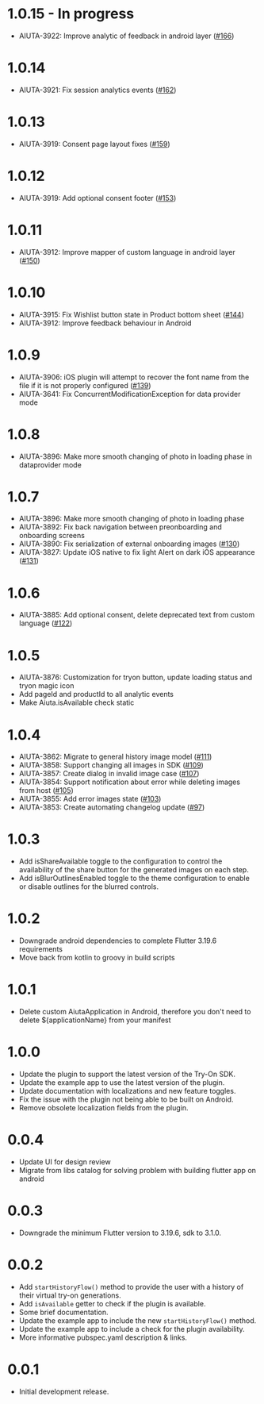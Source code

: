 # 1.0.15 - In progress

* AIUTA-3922: Improve analytic of feedback in android layer ([#166](https://github.com/aiuta-com/flutter-sdk/pull/166))

# 1.0.14

* AIUTA-3921: Fix session analytics events ([#162](https://github.com/aiuta-com/flutter-sdk/pull/162))

# 1.0.13

* AIUTA-3919: Consent page layout fixes ([#159](https://github.com/aiuta-com/flutter-sdk/pull/159))

# 1.0.12

* AIUTA-3919: Add optional consent footer ([#153](https://github.com/aiuta-com/flutter-sdk/pull/153))

# 1.0.11

* AIUTA-3912: Improve mapper of custom language in android layer ([#150](https://github.com/aiuta-com/flutter-sdk/pull/150))

# 1.0.10

* AIUTA-3915: Fix Wishlist button state in Product bottom sheet ([#144](https://github.com/aiuta-com/flutter-sdk/pull/144))
* AIUTA-3912: Improve feedback behaviour in Android

# 1.0.9

* AIUTA-3906: iOS plugin will attempt to recover the font name from the file if it is not properly configured ([#139](https://github.com/aiuta-com/flutter-sdk/pull/139))
* AIUTA-3641: Fix ConcurrentModificationException for data provider mode

# 1.0.8

* AIUTA-3896: Make more smooth changing of photo in loading phase in dataprovider mode

# 1.0.7

* AIUTA-3896: Make more smooth changing of photo in loading phase
* AIUTA-3892: Fix back navigation between preonboarding and onboarding screens
* AIUTA-3890: Fix serialization of external onboarding images ([#130](https://github.com/aiuta-com/flutter-sdk/pull/131))
* AIUTA-3827: Update iOS native to fix light Alert on dark iOS appearance ([#131](https://github.com/aiuta-com/flutter-sdk/pull/131))

# 1.0.6

* AIUTA-3885: Add optional consent, delete deprecated text from custom language ([#122](https://github.com/aiuta-com/flutter-sdk/pull/122))

# 1.0.5

* AIUTA-3876: Customization for tryon button, update loading status and tryon magic icon
* Add pageId and productId to all analytic events
* Make Aiuta.isAvailable check static

# 1.0.4

* AIUTA-3862: Migrate to general history image model ([#111](https://github.com/aiuta-com/flutter-sdk/pull/111))
* AIUTA-3858: Support changing all images in SDK ([#109](https://github.com/aiuta-com/flutter-sdk/pull/109))
* AIUTA-3857: Create dialog in invalid image case ([#107](https://github.com/aiuta-com/flutter-sdk/pull/107))
* AIUTA-3854: Support notification about error while deleting images from host ([#105](https://github.com/aiuta-com/flutter-sdk/pull/105))
* AIUTA-3855: Add error images state  ([#103](https://github.com/aiuta-com/flutter-sdk/pull/103))
* AIUTA-3853: Create automating changelog update ([#97](https://github.com/aiuta-com/flutter-sdk/pull/97))

# 1.0.3

* Add isShareAvailable toggle to the configuration to control the availability
  of the share button for the generated images on each step.
* Add isBlurOutlinesEnabled toggle to the theme configuration to enable or
  disable outlines for the blurred controls.

# 1.0.2

* Downgrade android dependencies to complete Flutter 3.19.6 requirements
* Move back from kotlin to groovy in build scripts

# 1.0.1

* Delete custom AiutaApplication in Android, therefore you don't need to delete
  ${applicationName} from your manifest

# 1.0.0

* Update the plugin to support the latest version of the Try-On SDK.
* Update the example app to use the latest version of the plugin.
* Update documentation with localizations and new feature toggles.
* Fix the issue with the plugin not being able to be built on Android.
* Remove obsolete localization fields from the plugin.

# 0.0.4

* Update UI for design review
* Migrate from libs catalog for solving problem with building flutter app on
  android

# 0.0.3

* Downgrade the minimum Flutter version to 3.19.6, sdk to 3.1.0.

# 0.0.2

* Add `startHistoryFlow()` method to provide the user with a history of their
  virtual try-on generations.
* Add `isAvailable` getter to check if the plugin is available.
* Some brief documentation.
* Update the example app to include the new `startHistoryFlow()` method.
* Update the example app to include a check for the plugin availability.
* More informative pubspec.yaml description & links.

# 0.0.1

* Initial development release.
